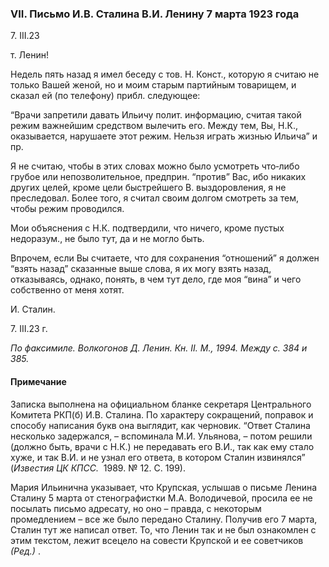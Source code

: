### VII. Письмо И.В. Сталина В.И. Ленину 7 марта 1923 года

7. III.23

т. Ленин!

Недель пять назад я имел беседу с тов. Н. Конст., которую я считаю не только Вашей женой, но и моим старым партийным товарищем, и сказал ей (по телефону) прибл. следующее:

“Врачи запретили давать Ильичу полит. информацию, считая такой режим важнейшим средством вылечить его. Между тем, Вы, Н.К., оказывается, нарушаете этот режим. Нельзя играть жизнью Ильича” и пр.

Я не считаю, чтобы в этих словах можно было усмотреть что‑либо грубое или непозволительное, предприн. “против” Вас, ибо никаких других целей, кроме цели быстрейшего В. выздоровления, я не преследовал. Более того, я считал своим долгом смотреть за тем, чтобы режим проводился.

Мои объяснения с Н.К. подтвердили, что ничего, кроме пустых недоразум., не было тут, да и не могло быть.

Впрочем, если Вы считаете, что для сохранения “отношений” я должен “взять назад” сказанные выше слова, я их могу взять назад, отказываясь, однако, понять, в чем тут дело, где моя “вина” и чего собственно от меня хотят.

И. Сталин.

7. III.23 г.

_По факсимиле. Волкогонов Д. Ленин. Кн. II. М., 1994. Между с. 384 и 385._

#### Примечание

Записка выполнена на официальном бланке секретаря Центрального Комитета РКП(б) И.В. Сталина. По характеру сокращений, поправок и способу написания букв она выглядит, как черновик. “Ответ Сталина несколько задержался, – вспоминала М.И. Ульянова, – потом решили (должно быть, врачи с Н.К.) не передавать его В.И., так как ему стало хуже, и так В.И. и не узнал его ответа, в котором Сталин извинялся” (_Известия ЦК КПСС._  1989. № 12. С. 199).

Мария Ильинична указывает, что Крупская, услышав о письме Ленина Сталину 5 марта от стенографистки М.А. Володичевой, просила ее не посылать письмо адресату, но оно – правда, с некоторым промедлением – все же было передано Сталину. Получив его 7 марта, Сталин тут же написал ответ. То, что Ленин так и не был ознакомлен с этим текстом, лежит всецело на совести Крупской и ее советчиков _(Ред.)_ .